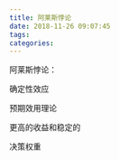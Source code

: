 ```yaml
---
title: 阿莱斯悖论
date: 2018-11-26 09:07:45
tags:
categories:
---
```



阿莱斯悖论：


确定性效应

预期效用理论


更高的收益和稳定的

决策权重



